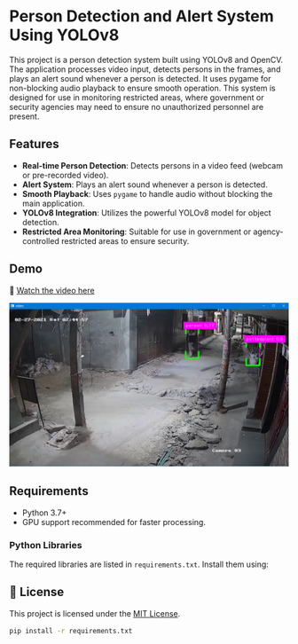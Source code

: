 # Person Detection and Alert System Using YOLOv8

This project is a person detection system built using YOLOv8 and OpenCV. The application processes video input, detects persons in the frames, and plays an alert sound whenever a person is detected. It uses pygame for non-blocking audio playback to ensure smooth operation. This system is designed for use in monitoring restricted areas, where government or security agencies may need to ensure no unauthorized personnel are present.
## Features

- **Real-time Person Detection**: Detects persons in a video feed (webcam or pre-recorded video).
- **Alert System**: Plays an alert sound whenever a person is detected.
- **Smooth Playback**: Uses `pygame` to handle audio without blocking the main application.
- **YOLOv8 Integration**: Utilizes the powerful YOLOv8 model for object detection.
- **Restricted Area Monitoring**: Suitable for use in government or agency-controlled restricted areas to ensure security.

## Demo

🎥 [Watch the video here](https://drive.google.com/file/d/1TUt24YyEmKbCazmqO6IQSZUcKsrZ99jd/view?usp=sharing)

![Detection in Action](assets/demo.png) <!-- Replace with your actual demo GIF or screenshot -->

## Requirements

- Python 3.7+
- GPU support recommended for faster processing.

### Python Libraries

The required libraries are listed in `requirements.txt`. Install them using:


## 📄 License


This project is licensed under the [MIT License](LICENSE).


```bash
pip install -r requirements.txt
